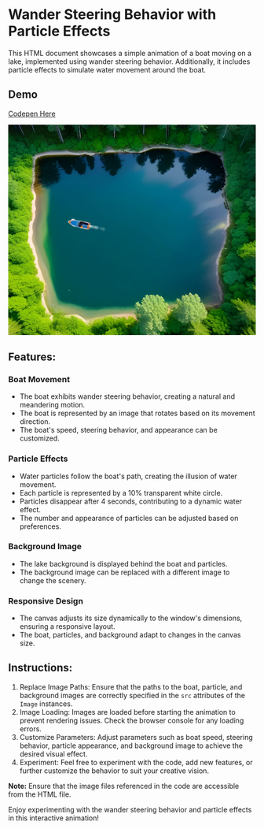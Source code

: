 # Wander Steering Behavior with Particle Effects

This HTML document showcases a simple animation of a boat moving on a lake, implemented using wander steering behavior. Additionally, it includes particle effects to simulate water movement around the boat.
## Demo
[Codepen Here](https://codepen.io/apon22/pen/jOddGYr)

![Alt Text](https://github.com/AponAhmed/wander-steering-boat/blob/main/images/canvas.png)

## Features:

### Boat Movement
- The boat exhibits wander steering behavior, creating a natural and meandering motion.
- The boat is represented by an image that rotates based on its movement direction.
- The boat's speed, steering behavior, and appearance can be customized.

### Particle Effects
- Water particles follow the boat's path, creating the illusion of water movement.
- Each particle is represented by a 10% transparent white circle.
- Particles disappear after 4 seconds, contributing to a dynamic water effect.
- The number and appearance of particles can be adjusted based on preferences.

### Background Image
- The lake background is displayed behind the boat and particles.
- The background image can be replaced with a different image to change the scenery.

### Responsive Design
- The canvas adjusts its size dynamically to the window's dimensions, ensuring a responsive layout.
- The boat, particles, and background adapt to changes in the canvas size.

## Instructions:

1. Replace Image Paths: Ensure that the paths to the boat, particle, and background images are correctly specified in the `src` attributes of the `Image` instances.
2. Image Loading: Images are loaded before starting the animation to prevent rendering issues. Check the browser console for any loading errors.
3. Customize Parameters: Adjust parameters such as boat speed, steering behavior, particle appearance, and background image to achieve the desired visual effect.
4. Experiment: Feel free to experiment with the code, add new features, or further customize the behavior to suit your creative vision.

**Note:** Ensure that the image files referenced in the code are accessible from the HTML file.

Enjoy experimenting with the wander steering behavior and particle effects in this interactive animation!
